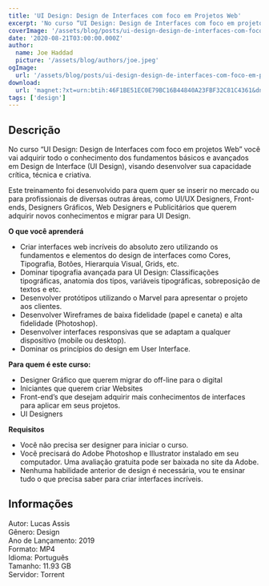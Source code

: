 ```yaml
---
title: 'UI Design: Design de Interfaces com foco em Projetos Web'
excerpt: 'No curso “UI Design: Design de Interfaces com foco em projetos Web” você vai adquirir todo o conhecimento dos fundamentos básicos e avançados em Design de Interface (UI Design), visando desenvolver sua capacidade crítica, técnica e criativa.  Este treinamento foi desenvolvido para que'
coverImage: '/assets/blog/posts/ui-design-design-de-interfaces-com-foco-em-projetos-web.jpg'
date: '2020-08-21T03:00:00.000Z'
author:
  name: Joe Haddad
  picture: '/assets/blog/authors/joe.jpeg'
ogImage:
  url: '/assets/blog/posts/ui-design-design-de-interfaces-com-foco-em-projetos-web.jpg'
download:
  url: 'magnet:?xt=urn:btih:46F1BE51EC0E79BC16B44840A23FBF32C81C4361&dn=Udemy%20-%20UI%20Design%20Design%20de%20Interfaces%20com%20foco%20em%20Projetos%20Web&tr=udp%3a%2f%2ftracker.openbittorrent.com%3a1337%2fannounce&tr=udp%3a%2f%2ftracker.opentrackr.org%3a1337%2fannounce'
tags: ['design']
---
```

<h2>Descrição</h2>
<p></p><p>No curso “UI Design: Design de Interfaces com foco em projetos Web” você vai adquirir todo o conhecimento dos fundamentos básicos e avançados em Design de Interface (UI Design), visando desenvolver sua capacidade crítica, técnica e criativa.</p><p>Este treinamento foi desenvolvido para quem quer se inserir no mercado ou para profissionais de diversas outras áreas, como UI/UX Designers, Front-ends, Designers Gráficos, Web Designers e Publicitários que querem adquirir novos conhecimentos e migrar para UI Design.</p><p><strong>O que você aprenderá</strong></p><ul><li>Criar interfaces web incríveis do absoluto zero utilizando os fundamentos e elementos do design de interfaces como Cores, Tipografia, Botões, Hierarquia Visual, Grids, etc.</li><li>Dominar tipografia avançada para UI Design: Classificações tipográficas, anatomia dos tipos, variáveis tipográficas, sobreposição de textos e etc.</li><li>Desenvolver protótipos utilizando o Marvel para apresentar o projeto aos clientes.</li><li>Desenvolver Wireframes de baixa fidelidade (papel e caneta) e alta fidelidade (Photoshop).</li><li>Desenvolver interfaces responsivas que se adaptam a qualquer dispositivo (mobile ou desktop).</li><li>Dominar os princípios do design em User Interface.</li></ul><p><strong>Para quem é este curso:</strong></p><ul><li>Designer Gráfico que querem migrar do off-line para o digital</li><li>Iniciantes que querem criar Websites</li><li>Front-end’s que desejam adquirir mais conhecimentos de interfaces para aplicar em seus projetos.</li><li>UI Designers</li></ul><p><strong>Requisitos</strong></p><ul><li>Você não precisa ser designer para iniciar o curso.</li><li>Você precisará do Adobe Photoshop e Illustrator instalado em seu computador. Uma avaliação gratuita pode ser baixada no site da Adobe.</li><li>Nenhuma habilidade anterior de design é necessária, vou te ensinar tudo o que precisa saber para criar interfaces incríveis.</li></ul><h2>Informações</h2><p>Autor: Lucas Assis<br/>Gênero: Design<br/>Ano de Lançamento: 2019<br/>Formato: MP4<br/>Idioma: Português<br/>Tamanho: 11.93 GB<br/>Servidor: Torrent</p>